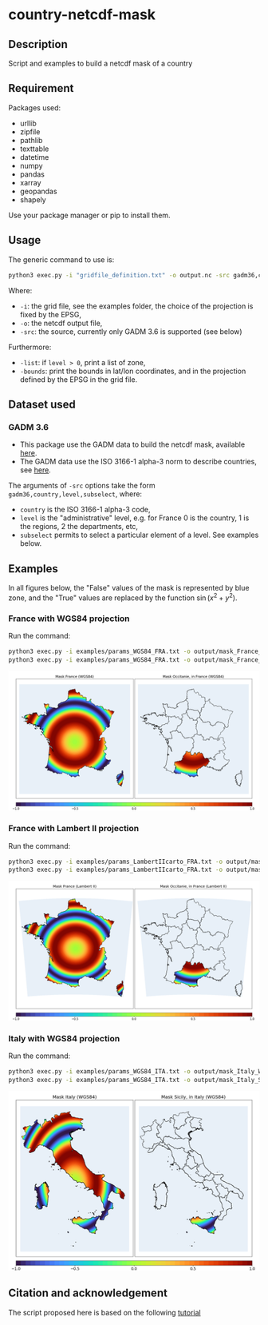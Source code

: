 # country-netcdf-mask

## Description

Script and examples to build a netcdf mask of a country


## Requirement

Packages used:

- urllib
- zipfile
- pathlib
- texttable
- datetime
- numpy
- pandas
- xarray
- geopandas
- shapely

Use your package manager or pip to install them.

## Usage

The generic command to use is:

~~~bash
python3 exec.py -i "gridfile_definition.txt" -o output.nc -src gadm36,country,level,subselect
~~~

Where:

- `-i`: the grid file, see the examples folder, the choice of the projection is fixed by the EPSG,
- `-o`: the netcdf output file,
- `-src`: the source, currently only GADM 3.6 is supported (see below)

Furthermore:

- `-list`: if `level > 0`, print a list of zone,
- `-bounds`: print the bounds in lat/lon coordinates, and in the projection defined by the EPSG in the grid file.


## Dataset used

### GADM 3.6

- This package use the GADM data to build the netcdf mask, available [here](https://gadm.org/data.html).
- The GADM data use the ISO 3166-1 alpha-3 norm to describe countries, see [here](https://en.wikipedia.org/wiki/ISO_3166-1_alpha-3).

The arguments of `-src` options take the form `gadm36,country,level,subselect`, where:
- `country` is the ISO 3166-1 alpha-3 code,
- `level` is the "administrative" level, e.g. for France 0 is the country, 1 is the regions, 2 the departments, etc,
- `subselect` permits to select a particular element of a level. See examples below.


## Examples

In all figures below, the "False" values of the mask is represented by blue
zone, and the "True" values are replaced by the function $\sin(x^2+y^2)$.

### France with WGS84 projection

Run the command:

~~~bash
python3 exec.py -i examples/params_WGS84_FRA.txt -o output/mask_France_WGS84.nc -src gadm36,FRA,0
python3 exec.py -i examples/params_WGS84_FRA.txt -o output/mask_France_Occitanie_WGS84.nc -src gadm36,FRA,1,NAME_1=Occitanie
~~~

![Alt](/figures/France_WGS84.png)


### France with Lambert II projection

Run the command:

~~~bash
python3 exec.py -i examples/params_LambertIIcarto_FRA.txt -o output/mask_France_LambertII.nc -src gadm36,FRA,0
python3 exec.py -i examples/params_LambertIIcarto_FRA.txt -o output/mask_France_Occitanie_LambertII.nc -src gadm36,FRA,1,NAME_1=Occitanie
~~~

![Alt](/figures/France_LambertII.png)


### Italy with WGS84 projection

Run the command:

~~~bash
python3 exec.py -i examples/params_WGS84_ITA.txt -o output/mask_Italy_WGS84.nc -src gadm36,ITA,0
python3 exec.py -i examples/params_WGS84_ITA.txt -o output/mask_Italy_Sicily_WGS84.nc -src gadm36,ITA,1,NAME_1=Sicily
~~~
![Alt](/figures/Italy_WGS84.png)



## Citation and acknowledgement

The script proposed here is based on the following [tutorial](https://www.wemcouncil.org/wp/wemc-tech-blog-3-calculating-eu-country-averages-with-era5-and-nuts/)


